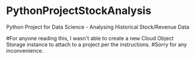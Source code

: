 # PythonProjectStockAnalysis
Python Project for Data Science - Analysing Historical Stock/Revenue Data

#For anyone reading this, I wasn't able to create a new Cloud Object Storage instance to attach to a project per the instructions.
#Sorry for any inconvenience.
